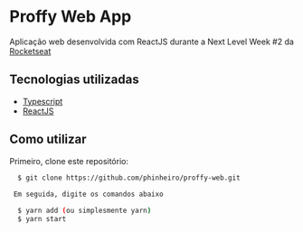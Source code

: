 # Proffy Web App
Aplicação web desenvolvida com ReactJS durante a Next Level Week #2 da [Rocketseat](https://www.rocketseat.com.br)

## Tecnologias utilizadas
- [Typescript](https://www.typescriptlang.org/)
- [ReactJS](https://reactjs.org/)

## Como utilizar
Primeiro, clone este repositório:
```sh
  $ git clone https://github.com/phinheiro/proffy-web.git
  
 Em seguida, digite os comandos abaixo
```
```sh
  $ yarn add (ou simplesmente yarn)
  $ yarn start
```
